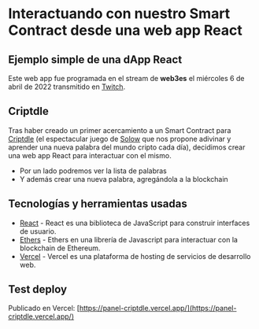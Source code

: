 # Interactuando con nuestro Smart Contract desde una web app React
## Ejemplo simple de una dApp React

Este web app fue programada en el stream de **web3es** el miércoles 6 de abril de 2022 transmitido en [Twitch](https://www.twitch.tv/web3es).

## Criptdle

Tras haber creado un primer acercamiento a un Smart Contract para [Criptdle](https://www.criptdle.com/) (el espectacular juego de [Solow](https://solow.io/) que nos propone adivinar y aprender una nueva palabra del mundo cripto cada día), decidimos crear una web app React para interactuar con el mismo.

- Por un lado podremos ver la lista de palabras
- Y además crear una nueva palabra, agregándola a la blockchain

## Tecnologías y herramientas usadas

- [React](https://es.reactjs.org/) - React es una biblioteca de JavaScript para construir interfaces de usuario.
- [Ethers](https://docs.ethers.io/v5/) - Ethers en una librería de Javascript para interactuar con la blockchain de Ethereum.
- [Vercel](https://vercel.com/) - Vercel es una plataforma de hosting de servicios de desarrollo web.

## Test deploy

Publicado en Vercel: [https://panel-criptdle.vercel.app/](https://panel-criptdle.vercel.app/)
